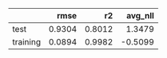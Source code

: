 |          |   rmse |     r2 |   avg_nll |
|:---------|-------:|-------:|----------:|
| test     | 0.9304 | 0.8012 |    1.3479 |
| training | 0.0894 | 0.9982 |   -0.5099 |